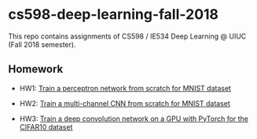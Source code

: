 # cs598-deep-learning-fall-2018
This repo contains assignments of CS598 / IE534 Deep Learning @ UIUC (Fall 2018 semester).



## Homework

* HW1: [Train a perceptron network from scratch for MNIST dataset](hw1/README.md)

* HW2: [Train a multi-channel CNN from scratch for MNIST dataset](hw2/README.md)

* HW3: [Train a deep convolution network on a GPU with PyTorch for the CIFAR10 dataset](hw3/README.md)

